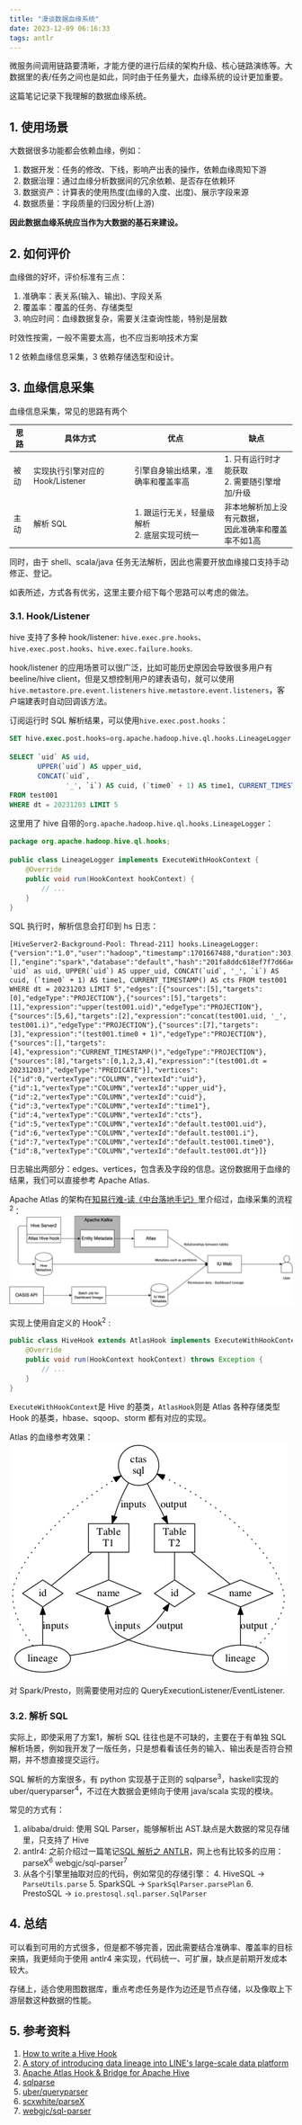 ```yaml
---
title: "漫谈数据血缘系统"
date: 2023-12-09 06:16:33
tags: antlr
---
```


微服务间调用链路要清晰，才能方便的进行后续的架构升级、核心链路演练等。大数据里的表/任务之间也是如此，同时由于任务量大，血缘系统的设计更加重要。

这篇笔记记录下我理解的数据血缘系统。

## 1. 使用场景

大数据很多功能都会依赖血缘，例如：   
1. 数据开发：任务的修改、下线，影响产出表的操作，依赖血缘周知下游  
2. 数据治理：通过血缘分析数据间的冗余依赖、是否存在依赖环
3. 数据资产：计算表的使用热度(血缘的入度、出度)、展示字段来源  
4. 数据质量：字段质量的归因分析(上游)

**因此数据血缘系统应当作为大数据的基石来建设。**

## 2. 如何评价

血缘做的好坏，评价标准有三点：
1. 准确率：表关系(输入、输出)、字段关系
2. 覆盖率：覆盖的任务、存储类型   
3. 响应时间：血缘数据复杂，需要关注查询性能，特别是层数

时效性按需，一般不需要太高，也不应当影响技术方案

1 2 依赖血缘信息采集，3 依赖存储选型和设计。

## 3. 血缘信息采集

血缘信息采集，常见的思路有两个

| 思路 | 具体方式                    | 优点                              | 缺点                              |
|----|-------------------------|---------------------------------|---------------------------------|
| 被动 | 实现执行引擎对应的 Hook/Listener | 引擎自身输出结果，准确率和覆盖率高              | 1. 只有运行时才能获取<br/> 2. 需要随引擎增加/升级 |
| 主动 | 解析 SQL                  | 1. 跟运行无关，轻量级解析 <br/> 2. 底层实现可统一 | 非本地解析加上没有元数据，<br/> 因此准确率和覆盖率不如1高      |

同时，由于 shell、scala/java 任务无法解析，因此也需要开放血缘接口支持手动修正、登记。

如表所述，方式各有优劣，这里主要介绍下每个思路可以考虑的做法。

### 3.1. Hook/Listener

hive 支持了多种 hook/listener: `hive.exec.pre.hooks`、`hive.exec.post.hooks`、`hive.exec.failure.hooks`.

hook/listener 的应用场景可以很广泛，比如可能历史原因会导致很多用户有 beeline/hive client，但是又想控制用户的建表语句，就可以使用 `hive.metastore.pre.event.listeners` `hive.metastore.event.listeners`，客户端建表时自动回调该方法。

订阅运行时 SQL 解析结果，可以使用`hive.exec.post.hooks`：

```sql
SET hive.exec.post.hooks=org.apache.hadoop.hive.ql.hooks.LineageLogger

SELECT `uid` AS uid,
       UPPER(`uid`) AS upper_uid,
       CONCAT(`uid`,
              '_', `i`) AS cuid, (`time0` + 1) AS time1, CURRENT_TIMESTAMP() AS cts
FROM test001
WHERE dt = 20231203 LIMIT 5 
```

这里用了 hive 自带的`org.apache.hadoop.hive.ql.hooks.LineageLogger`：

```java
package org.apache.hadoop.hive.ql.hooks;

public class LineageLogger implements ExecuteWithHookContext {
    @Override
    public void run(HookContext hookContext) {
        // ...
    }
}
```

SQL 执行时，解析信息会打印到 hs 日志：

```log
[HiveServer2-Background-Pool: Thread-211] hooks.LineageLogger: {"version":"1.0","user":"hadoop","timestamp":1701667488,"duration":303,"jobIds":[],"engine":"spark","database":"default","hash":"201fa8ddc618ef7f7d66aef4cdc731e4","queryText":"SELECT `uid` as uid, UPPER(`uid`) AS upper_uid, CONCAT(`uid`, '_', `i`) AS cuid, (`time0` + 1) AS time1, CURRENT_TIMESTAMP() AS cts FROM test001 WHERE dt = 20231203 LIMIT 5","edges":[{"sources":[5],"targets":[0],"edgeType":"PROJECTION"},{"sources":[5],"targets":[1],"expression":"upper(test001.uid)","edgeType":"PROJECTION"},{"sources":[5,6],"targets":[2],"expression":"concat(test001.uid, '_', test001.i)","edgeType":"PROJECTION"},{"sources":[7],"targets":[3],"expression":"(test001.time0 + 1)","edgeType":"PROJECTION"},{"sources":[],"targets":[4],"expression":"CURRENT_TIMESTAMP()","edgeType":"PROJECTION"},{"sources":[8],"targets":[0,1,2,3,4],"expression":"(test001.dt = 20231203)","edgeType":"PREDICATE"}],"vertices":[{"id":0,"vertexType":"COLUMN","vertexId":"uid"},{"id":1,"vertexType":"COLUMN","vertexId":"upper_uid"},{"id":2,"vertexType":"COLUMN","vertexId":"cuid"},{"id":3,"vertexType":"COLUMN","vertexId":"time1"},{"id":4,"vertexType":"COLUMN","vertexId":"cts"},{"id":5,"vertexType":"COLUMN","vertexId":"default.test001.uid"},{"id":6,"vertexType":"COLUMN","vertexId":"default.test001.i"},{"id":7,"vertexType":"COLUMN","vertexId":"default.test001.time0"},{"id":8,"vertexType":"COLUMN","vertexId":"default.test001.dt"}]}
```

日志输出两部分：edges、vertices，包含表及字段的信息。这份数据用于血缘的结果，我们可以直接参考 Apache Atlas.

Apache Atlas 的架构在[知易行难-读《中台落地手记》](https://izualzhy.cn/ztldsj-reading)里介绍过，血缘采集的流程<sup>2</sup>：
![hive-hook-atlas](/assets/images/atlas/hive-hook-atlas.png)

实现上使用自定义的 Hook<sup>2</sup> :

```java
public class HiveHook extends AtlasHook implements ExecuteWithHookContext {
    @Override
    public void run(HookContext hookContext) throws Exception {
        // ...
    }
}
```

`ExecuteWithHookContext`是 Hive 的基类，`AtlasHook`则是 Atlas 各种存储类型 Hook 的基类，hbase、sqoop、storm 都有对应的实现。

Atlas 的血缘参考效果：
![column_lineage_ex1](/assets/images/atlas/column_lineage_ex1.png)

对 Spark/Presto，则需要使用对应的 QueryExecutionListener/EventListener.

### 3.2. 解析 SQL  

实际上，即使采用了方案1，解析 SQL 往往也是不可缺的，主要在于有单独 SQL 解析场景，例如我开发了一版任务，只是想看看该任务的输入、输出表是否符合预期，并不想直接提交运行。    

SQL 解析的方案很多，有 python 实现基于正则的 sqlparse<sup>3</sup>，haskell实现的 uber/queryparser<sup>4</sup>，不过在大数据会更倾向于使用 java/scala 实现的模块。

常见的方式有：
1. alibaba/druid: 使用 SQL Parser，能够解析出 AST.缺点是大数据的常见存储里，只支持了 Hive  
2. antlr4: 之前介绍过一篇笔记[SQL 解析之 ANTLR](https://izualzhy.cn/antlr4)，网上也有比较多的应用：parseX<sup>6</sup> webgjc/sql-parser<sup>7</sup>
3. 从各个引擎里抽取对应的代码，例如常见的存储引擎：
   4. HiveSQL -> `ParseUtils.parse`
   5. SparkSQL -> `SparkSqlParser.parsePlan`
   6. PrestoSQL -> `io.prestosql.sql.parser.SqlParser`


## 4. 总结

可以看到可用的方式很多，但是都不够完善，因此需要结合准确率、覆盖率的目标来搞，我更倾向于使用 antlr4 来实现，代码统一、可扩展，缺点是前期开发成本较大。

存储上，适合使用图数据库，重点考虑任务是作为边还是节点存储，以及像取上下游层数这种数据的性能。

## 5. 参考资料
1. [How to write a Hive Hook](https://dharmeshkakadia.com/blog/hive-hook/)   
2. [A story of introducing data lineage into LINE's large-scale data platform](https://engineering.linecorp.com/en/blog/data-lineage-on-line-big-data-platform)
3. [Apache Atlas Hook & Bridge for Apache Hive](https://atlas.apache.org/1.1.0/Hook-Hive.html)
4. [sqlparse](https://github.com/andialbrecht/sqlparse)
5. [uber/queryparser](https://github.com/uber/queryparser/tree/master)
6. [scxwhite/parseX](https://github.com/scxwhite/parseX/tree/master)
7. [webgjc/sql-parser](https://github.com/webgjc/sql-parser)